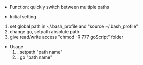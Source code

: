 - Function: quickly switch between multiple paths

- Initial setting
 1. set global path in ~/.bash_profile and "source ~/.bash_profile"
 2. change go, setpath absolute path
 3. give read/write access "chmod -R 777 goScript" folder
- Usage
  1. . setpath "path name"
  2. . go "path name"
